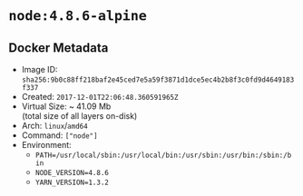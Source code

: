 # `node:4.8.6-alpine`

## Docker Metadata

- Image ID: `sha256:9b0c88ff218baf2e45ced7e5a59f3871d1dce5ec4b2b8f3c0fd9d4649183f337`
- Created: `2017-12-01T22:06:48.360591965Z`
- Virtual Size: ~ 41.09 Mb  
  (total size of all layers on-disk)
- Arch: `linux`/`amd64`
- Command: `["node"]`
- Environment:
  - `PATH=/usr/local/sbin:/usr/local/bin:/usr/sbin:/usr/bin:/sbin:/bin`
  - `NODE_VERSION=4.8.6`
  - `YARN_VERSION=1.3.2`
